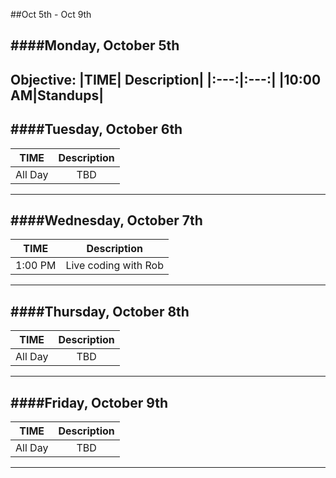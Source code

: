 ##Oct 5th - Oct 9th

####Monday, October 5th
---
**Objective:** 
|TIME| Description|
|:---:|:---:|
|10:00 AM|Standups|
---

####Tuesday, October 6th
---
|TIME| Description|
|:---:|:---:|
|All Day|TBD|
---

####Wednesday, October 7th
---
|TIME| Description|
|:---:|:---:|
|1:00 PM|Live coding with Rob|
---

####Thursday, October 8th
---
|TIME| Description|
|:---:|:---:|
|All Day|TBD|
---

####Friday, October 9th
---
|TIME| Description|
|:---:|:---:|
|All Day|TBD|
---
